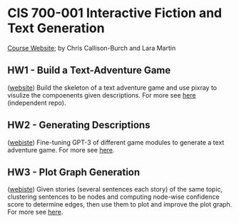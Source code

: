 # CIS 700-001 Interactive Fiction and Text Generation

[Course Website](https://interactive-fiction-class.org/index.html); by Chris Callison-Burch and Lara Martin

## HW1 - Build a Text-Adventure Game

([website](https://interactive-fiction-class.org/homeworks/text-adventure-game/text-adventure-game.html)) Build the skeleton of a text adventure game and use pixray to visulize the compoenents given descriptions. For more see [here](https://github.com/realliyifei/cis700-01-hw1-text-adventure-game) (independent repo).

## HW2 - Generating Descriptions

([webiste](https://interactive-fiction-class.org/homeworks/generating-descriptions/generating-descriptions.html)) Fine-tuning GPT-3 of different game modules to generate a text adventure game. For more see [here](./hw2-generating-descriptions).

## HW3 - Plot Graph Generation

([webiste](https://interactive-fiction-class.org/homeworks/plots/plots.html)) Given stories (several sentences each story) of the same topic, clustering sentences to be nodes and computing node-wise confidence score to determine edges, then use them to plot and improve the plot graph. For more see [here](./hw3-plot-graph-gen).

